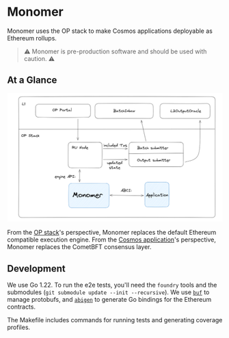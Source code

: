 # Monomer

Monomer uses the OP stack to make Cosmos applications deployable as Ethereum rollups.

> ⚠ Monomer is pre-production software and should be used with caution. ⚠

## At a Glance

![Architecture](./architecture.png)

From the [OP stack](https://specs.optimism.io/protocol/overview.html#components)'s perspective, Monomer replaces the default Ethereum compatible execution engine. From the [Cosmos application](https://docs.cosmos.network/v0.50/learn/intro/why-app-specific#what-are-application-specific-blockchains)'s perspective, Monomer replaces the CometBFT consensus layer.

## Development

We use Go 1.22. To run the e2e tests, you'll need the `foundry` tools and the submodules (`git submodule update --init --recursive`). We use [`buf`](https://buf.build/) to manage protobufs, and [`abigen`](https://geth.ethereum.org/docs/tools/abigen) to generate Go bindings for the Ethereum contracts.

The Makefile includes commands for running tests and generating coverage profiles.
